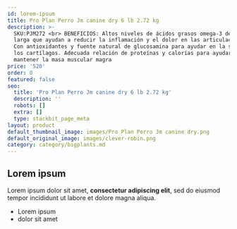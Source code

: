 ```yaml
---
id: lorem-ipsum
title: Pro Plan Perro Jm canine dry 6 lb 2.72 kg
description: >-
  SKU:PJM272 <br> BENEFICIOS: Altos niveles de ácidos grasos omega-3 de cadena
  larga que ayudan a reducir la inflamación y el dolor en las articulaciones.
  Con antioxidantes y fuente natural de glucosamina para ayudar en la salud de
  los cartílagos. Adecuada relación de proteínas y calorías para ayudar a
  mantener la masa muscular magra
price: '520'
order: 0
featured: false
seo:
  title: 'Pro Plan Perro Jm canine dry 6 lb 2.72 kg'
  description: ''
  robots: []
  extra: []
  type: stackbit_page_meta
layout: product
default_thumbnail_image: images/Pro Plan Perro Jm canine dry.png
default_original_image: images/clever-robin.png
category: category/bigplants.md
---
```

## Lorem ipsum

Lorem ipsum dolor sit amet, **consectetur adipiscing elit**, sed do eiusmod tempor incididunt ut labore et dolore magna aliqua.

- Lorem ipsum
- dolor sit amet